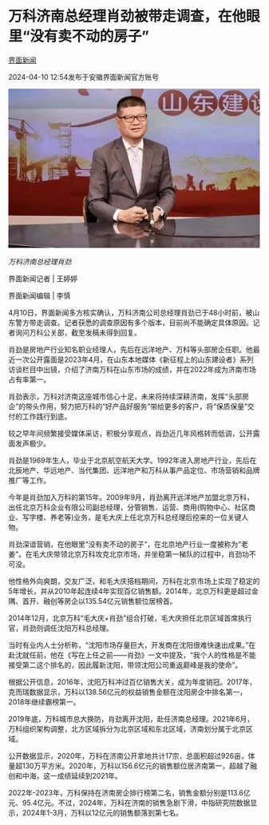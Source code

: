 # 万科济南总经理肖劲被带走调查，在他眼里“没有卖不动的房子”

[](https://news.qq.com/omn/author/8QMc3HhU640dvD%2Fd)

[界面新闻](https://news.qq.com/omn/author/8QMc3HhU640dvD%2Fd)

2024-04-10 12:54发布于安徽界面新闻官方账号

![040ecdaad3f06f412538173c2fea2bbf.jpg](https://raw.githubusercontent.com/qqhsx/qqnews_image/main/2024/04/10/万科济南总经理肖劲被带走调查，在他眼里“没有卖不动的房子”/040ecdaad3f06f412538173c2fea2bbf.jpg)

_万科济南总经理肖劲_

界面新闻记者 | 王婷婷

界面新闻编辑 | 李慎

4月10日，界面新闻多方核实确认，万科济南公司总经理肖劲已于48小时前，被山东警方带走调查。记者获悉的调查原因有多个版本，目前尚不能确定具体原因。记者询问万科公关部，截至发稿未得到回复。

肖劲是房地产行业知名职业经理人，先后在远洋地产、万科等头部房企任职。他最近一次公开露面是2023年4月，在山东本地媒体《新征程上的山东建设者》系列访谈栏目中出镜，介绍了济南万科在山东市场的成绩，并在2022年成为济南市场占有率第一。

肖劲表示，万科对济南这座城市信心十足，未来将持续深耕济南，发挥“头部房企”的带头作用，努力把万科的“好产品好服务”带给更多的客户，将“保质保量”交付的工作践行到底。

较之早年间频繁接受媒体采访，积极分享观点，肖劲近几年风格转而低调，公开露面发声极少。

肖劲是1969年生人，毕业于北京航空航天大学。1992年进入房地产行业，先后在北辰地产、华远地产、当代集团、远洋地产和万科从事产品定位、市场营销和品牌推广等工作。

今年是肖劲加入万科的第15年。2009年9月，肖劲离开远洋地产加盟北京万科，出任北京万科企业有限公司副总经理，分管销售、运营、商用(购物中心、社区商业、写字楼、养老等)业务，是毛大庆上任北京万科总经理后挖来的一位关键人物。

肖劲深谙营销，在他眼里“没有卖不动的房子”，在北京地产行业一度被称为“老姜”。在毛大庆带领北京万科攻克北京市场，并坐稳第一梯队的过程中，肖劲功不可没。

他性格外向爽朗，交友广泛，和毛大庆搭档期间，万科在北京市场上实现了稳定的5年增长，并从2010年起连续4年实现百亿销售额。2014年，北京万科更是超过金隅、首开、融创等房企以135.54亿元销售额位居榜首。

2014年12月，北京万科“毛大庆+肖劲”组合打破，毛大庆担任北京区域首席执行官，肖劲则调任沈阳万科总经理。

当时有业内人士分析称，“沈阳市场存量巨大，开发商在沈阳很难快速出成果。”在赴沈就任前，他在《写在上任之前——肖劲》一文中提及，“我个人的性格是不能接受第二这个排名的，因此履新沈阳，带领沈阳公司重返巅峰是我的使命”。

根据公开信息，2016年，沈阳万科冲过百亿销售大关，成为年度销冠。2017年，克而瑞数据显示，万科以138.56亿元的权益销售金额在沈阳房企中排名第一，2018年继续霸榜第一。

2019年底，万科城市总大换防，肖劲离开沈阳，赴任济南总经理。2021年6月，万科组织架构调整，北方区域拆分为北京区域和东北区域，济南划分属于北京区域。

公开数据显示，2020年，万科在济南公开拿地共计17宗，总面积超过926亩，体量超130万平方米。2020年，万科以156.6亿元的销售额位居济南第一，超越了融创和中海，这一成绩延续到2021年。

2022年-2023年，万科保持在济南房企排行榜第二名，销售金额分别是113.6亿元、95.4亿元。不过，2024年，万科在济南的销售急剧下滑，中指研究院数据显示，2024年1-3月，万科以12亿元的销售额落到第七名。

